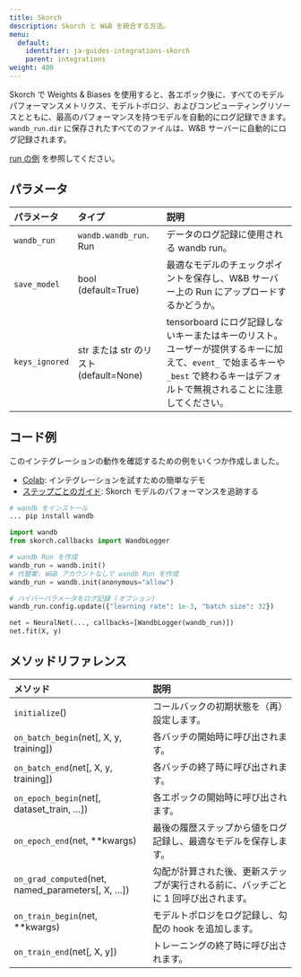 ```yaml
---
title: Skorch
description: Skorch と W&B を統合する方法。
menu:
  default:
    identifier: ja-guides-integrations-skorch
    parent: integrations
weight: 400
---
```


Skorch で Weights & Biases を使用すると、各エポック後に、すべてのモデルパフォーマンスメトリクス、モデルトポロジ、およびコンピューティングリソースとともに、最高のパフォーマンスを持つモデルを自動的にログ記録できます。 `wandb_run.dir` に保存されたすべてのファイルは、W&B サーバーに自動的にログ記録されます。

[run の例](https://app.wandb.ai/borisd13/skorch/runs/s20or4ct?workspace=user-borisd13) を参照してください。

## パラメータ

| パラメータ | タイプ | 説明 |
| :--- | :--- | :--- |
| `wandb_run` | `wandb.wandb_run`. Run | データのログ記録に使用される wandb run。 |
| `save_model` | bool (default=True) | 最適なモデルのチェックポイントを保存し、W&B サーバー上の Run にアップロードするかどうか。 |
| `keys_ignored` | str または str のリスト (default=None) | tensorboard にログ記録しないキーまたはキーのリスト。 ユーザーが提供するキーに加えて、`event_` で始まるキーや `_best` で終わるキーはデフォルトで無視されることに注意してください。 |

## コード例

このインテグレーションの動作を確認するための例をいくつか作成しました。

*   [Colab](https://colab.research.google.com/drive/1Bo8SqN1wNPMKv5Bn9NjwGecBxzFlaNZn?usp=sharing): インテグレーションを試すための簡単なデモ
*   [ステップごとのガイド](https://app.wandb.ai/cayush/uncategorized/reports/Automate-Kaggle-model-training-with-Skorch-and-W%26B--Vmlldzo4NTQ1NQ): Skorch モデルのパフォーマンスを追跡する

```python
# wandb をインストール
... pip install wandb

import wandb
from skorch.callbacks import WandbLogger

# wandb Run を作成
wandb_run = wandb.init()
# 代替案: W&B アカウントなしで wandb Run を作成
wandb_run = wandb.init(anonymous="allow")

# ハイパーパラメータをログ記録 (オプション)
wandb_run.config.update({"learning rate": 1e-3, "batch size": 32})

net = NeuralNet(..., callbacks=[WandbLogger(wandb_run)])
net.fit(X, y)
```

## メソッドリファレンス

| メソッド | 説明 |
| :--- | :--- |
| `initialize`\(\) | コールバックの初期状態を（再）設定します。 |
| `on_batch_begin`\(net\[, X, y, training\]\) | 各バッチの開始時に呼び出されます。 |
| `on_batch_end`\(net\[, X, y, training\]\) | 各バッチの終了時に呼び出されます。 |
| `on_epoch_begin`\(net\[, dataset_train, …\]\) | 各エポックの開始時に呼び出されます。 |
| `on_epoch_end`\(net, \*\*kwargs\) | 最後の履歴ステップから値をログ記録し、最適なモデルを保存します。 |
| `on_grad_computed`\(net, named_parameters\[, X, …\]\) | 勾配が計算された後、更新ステップが実行される前に、バッチごとに 1 回呼び出されます。 |
| `on_train_begin`\(net, \*\*kwargs\) | モデルトポロジをログ記録し、勾配の hook を追加します。 |
| `on_train_end`\(net\[, X, y\]\) | トレーニングの終了時に呼び出されます。 |
